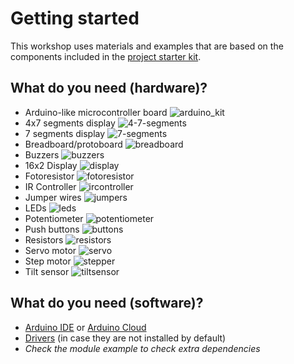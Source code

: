 # Getting started

This workshop uses materials and examples that are based on the components included in the [project starter kit](https://www.sunfounder.com/collections/arduino-starter-kits/products/unor3-project-starter-kit).

## What do you need (hardware)?
- Arduino-like microcontroller board
![arduino_kit](https://github.com/estape11/arduino-workshop/blob/main/1-getting-started/assets/kit_arduino.jpeg?raw=true)
- 4x7 segments display ![4-7-segments](https://github.com/estape11/arduino-workshop/blob/main/1-getting-started/assets/kit_4_7segments.jpeg?raw=true)
- 7 segments display ![7-segments](https://github.com/estape11/arduino-workshop/blob/main/1-getting-started/assets/kit_7segments.jpeg?raw=true)
- Breadboard/protoboard ![breadboard](https://github.com/estape11/arduino-workshop/blob/main/1-getting-started/assets/kit_breadboard.jpeg?raw=true)
- Buzzers ![buzzers](https://github.com/estape11/arduino-workshop/blob/main/1-getting-started/assets/kit_buzzers.jpeg?raw=true)
- 16x2 Display ![display](https://github.com/estape11/arduino-workshop/blob/main/1-getting-started/assets/kit_display.jpeg?raw=true)
- Fotoresistor ![fotoresistor](https://github.com/estape11/arduino-workshop/blob/main/1-getting-started/assets/kit_foto_resistor.jpeg?raw=true)
- IR Controller ![ircontroller](https://github.com/estape11/arduino-workshop/blob/main/1-getting-started/assets/kit_ir_controller.jpeg?raw=true)
- Jumper wires ![jumpers](https://github.com/estape11/arduino-workshop/blob/main/1-getting-started/assets/kit_jumpers.jpeg?raw=true)
- LEDs ![leds](https://github.com/estape11/arduino-workshop/blob/main/1-getting-started/assets/kit_led.jpeg?raw=true)
- Potentiometer ![potentiometer](https://github.com/estape11/arduino-workshop/blob/main/1-getting-started/assets/kit_potentiometer.jpeg?raw=true)
- Push buttons ![buttons](https://github.com/estape11/arduino-workshop/blob/main/1-getting-started/assets/kit_push_buttons.jpeg?raw=true)
- Resistors ![resistors](https://github.com/estape11/arduino-workshop/blob/main/1-getting-started/assets/kit_resistors.jpeg?raw=true)
- Servo motor ![servo](https://github.com/estape11/arduino-workshop/blob/main/1-getting-started/assets/kit_servo.jpeg?raw=true)
- Step motor ![stepper](https://github.com/estape11/arduino-workshop/blob/main/1-getting-started/assets/kit_step_motor.jpeg?raw=true)
- Tilt sensor ![tiltsensor](https://github.com/estape11/arduino-workshop/blob/main/1-getting-started/assets/kit_tilt_sensor.jpeg?raw=true)

## What do you need (software)?
- [Arduino IDE](https://www.arduino.cc/en/software) or [Arduino Cloud](https://app.arduino.cc/)
- [Drivers](https://support.arduino.cc/hc/en-us/articles/4411305694610-Install-or-update-FTDI-drivers) (in case they are not installed by default)
- *Check the module example to check extra dependencies*